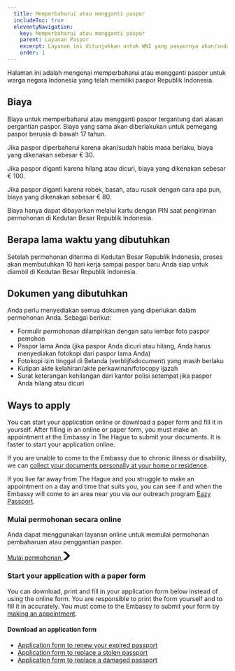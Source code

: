 ```yaml
---
  title: Memperbaharui atau mengganti paspor
  includeToc: true
  eleventyNavigation:
    key: Memperbaharui atau mengganti paspor
    parent: Layanan Paspor
    excerpt: Layanan ini ditunjukkan untuk WNI yang paspornya akan/sudah habis masa berlaku, rusak, hilang, atau dicuri.
    order: 1
---
```


Halaman ini adalah mengenai memperbaharui atau mengganti paspor untuk warga negara Indonesia yang telah memiliki paspor Republik Indonesia.

## Biaya

Biaya untuk memperbaharui atau mengganti paspor tergantung dari alasan pergantian paspor.
Biaya yang sama akan diberlakukan untuk pemegang paspor berusia di bawah 17 tahun.

Jika paspor diperbaharui karena akan/sudah habis masa berlaku, biaya yang dikenakan sebesar  € 30.

Jika paspor diganti karena hilang atau dicuri, biaya yang dikenakan sebesar  € 100.

Jika paspor diganti karena robek, basah, atau rusak dengan cara apa pun, biaya yang dikenakan sebesar  € 80.

Biaya hanya dapat dibayarkan melalui kartu dengan PIN saat pengiriman permohonan di Kedutan
Besar Republik Indonesia.

## Berapa lama waktu yang dibutuhkan

Setelah permohonan diterima di Kedutan Besar Republik Indonesia, proses akan membutuhkan 10 hari kerja sampai
paspor baru Anda siap untuk diambil di Kedutan Besar Republik Indonesia. 

## Dokumen yang dibutuhkan

Anda perlu menyediakan semua dokumen yang diperlukan dalam permohonan Anda. Sebagai berikut:

-	Formulir permohonan dilampirkan dengan satu lembar foto paspor pemohon
-	Paspor lama Anda (jika paspor Anda dicuri atau hilang, Anda harus menyediakan fotokopi dari paspor lama Anda)
-	Fotokopi izin tinggal di Belanda (verblijfsdocument) yang masih berlaku
-	Kutipan akte kelahiran/akte perkawinan/fotocopy ijazah
-	Surat keterangan kehilangan dari kantor polisi setempat jika paspor Anda hilang atau dicuri

## Ways to apply

You can start your application online or download a paper form and fill it in yourself. After filling in an online or paper form,
you must make an appointment at the Embassy in The Hague to submit your documents. It is faster to start your application online.

If you are unable to come to the Embassy due to chronic illness or disability, we can 
[collect your documents personally at your home or residence](/id/paspor/disability).

If you live far away from The Hague and you struggle to make an appointment on a day and time that suits you, you can see if and when
the Embassy will come to an area near you via our outreach program [Eazy Passport](/id/paspor/eazy-passport).

### Mulai permohonan secara online

Anda dapat menggunakan layanan online untuk memulai permohonan pembaharuan atau penggantian paspor. 

<a href="https://aplikasi.imigrasi.indonesia.nl/paspor" class="kbrinl-button kbrinl-button--start">Mulai permohonan <svg class="kbrinl-button__start-icon" xmlns="http://www.w3.org/2000/svg" width="17.5" height="19" viewBox="0 0 33 40" aria-hidden="true" focusable="false"> <path fill="currentColor" d="M0 0h13l20 20-20 20H0l20-20z" /> </svg>
</a>

### Start your application with a paper form

You can download, print and fill in your application form below instead of using the online form.
You are responsible to print the form yourself and to fill it in accurately. You must come to the Embassy to 
submit your form by [making an appointment](/id/paspor/buat-janji/).

#### Download an application form

- [Application form to renew your expired passport](https://aplikasi.imigrasi.indonesia.nl/formulir/paspor/memperbaharui)
- [Application form to replace a stolen passport](https://aplikasi.imigrasi.indonesia.nl/formulir/paspor/dicuri-atau-hilang)
- [Application form to replace a damaged passport](https://aplikasi.imigrasi.indonesia.nl/formulir/paspor/rusak)
